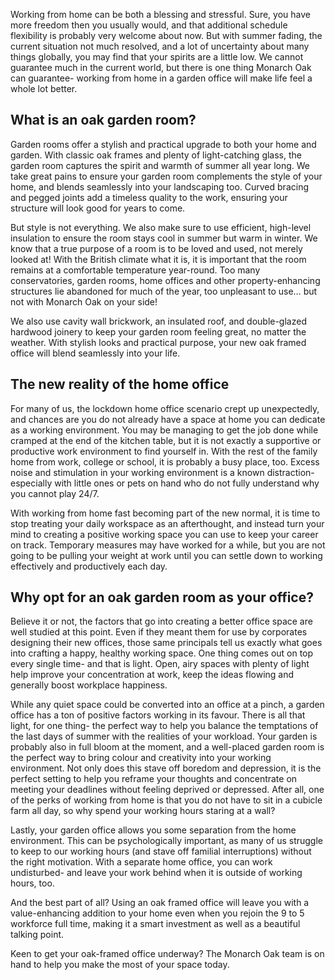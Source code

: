 Working from home can be both a blessing and stressful. Sure, you have more freedom then you usually would, and that additional schedule flexibility is probably very welcome about now. But with summer fading, the current situation not much resolved, and a lot of uncertainty about many things globally, you may find that your spirits are a little low. We cannot guarantee much in the current world, but there is one thing Monarch Oak can guarantee- working from home in a garden office will make life feel a whole lot better.

## What is an oak garden room?

Garden rooms offer a stylish and practical upgrade to both your home and garden. With classic oak frames and plenty of light-catching glass, the garden room captures the spirit and warmth of summer all year long. We take great pains to ensure your garden room complements the style of your home, and blends seamlessly into your landscaping too. Curved bracing and pegged joints add a timeless quality to the work, ensuring your structure will look good for years to come.

But style is not everything. We also make sure to use efficient, high-level insulation to ensure the room stays cool in summer but warm in winter. We know that a true purpose of a room is to be loved and used, not merely looked at! With the British climate what it is, it is important that the room remains at a comfortable temperature year-round. Too many conservatories, garden rooms, home offices and other property-enhancing structures lie abandoned for much of the year, too unpleasant to use… but not with Monarch Oak on your side!

We also use cavity wall brickwork, an insulated roof, and double-glazed hardwood joinery to keep your garden room feeling great, no matter the weather. With stylish looks and practical purpose, your new oak framed office will blend seamlessly into your life.

## The new reality of the home office

For many of us, the lockdown home office scenario crept up unexpectedly, and chances are you do not already have a space at home you can dedicate as a working environment. You may be managing to get the job done while cramped at the end of the kitchen table, but it is not exactly a supportive or productive work environment to find yourself in. With the rest of the family home from work, college or school, it is probably a busy place, too. Excess noise and stimulation in your working environment is a known distraction- especially with little ones or pets on hand who do not fully understand why you cannot play 24/7.

With working from home fast becoming part of the new normal, it is time to stop treating your daily workspace as an afterthought, and instead turn your mind to creating a positive working space you can use to keep your career on track. Temporary measures may have worked for a while, but you are not going to be pulling your weight at work until you can settle down to working effectively and productively each day.

## Why opt for an oak garden room as your office?

Believe it or not, the factors that go into creating a better office space are well studied at this point. Even if they meant them for use by corporates designing their new offices, those same principals tell us exactly what goes into crafting a happy, healthy working space. One thing comes out on top every single time- and that is light. Open, airy spaces with plenty of light help improve your concentration at work, keep the ideas flowing and generally boost workplace happiness. 

While any quiet space could be converted into an office at a pinch, a garden office has a ton of positive factors working in its favour. There is all that light, for one thing- the perfect way to help you balance the temptations of the last days of summer with the realities of your workload. Your garden is probably also in full bloom at the moment, and a well-placed garden room is the perfect way to bring colour and creativity into your working environment. Not only does this stave off boredom and depression, it is the perfect setting to help you reframe your thoughts and concentrate on meeting your deadlines without feeling deprived or depressed. After all, one of the perks of working from home is that you do not have to sit in a cubicle farm all day, so why spend your working hours staring at a wall?

Lastly, your garden office allows you some separation from the home environment. This can be psychologically important, as many of us struggle to keep to our working hours (and stave off familial interruptions) without the right motivation. With a separate home office, you can work undisturbed- and leave your work behind when it is outside of working hours, too.

And the best part of all? Using an oak framed office will leave you with a value-enhancing addition to your home even when you rejoin the 9 to 5 workforce full time, making it a smart investment as well as a beautiful talking point.

Keen to get your oak-framed office underway? The Monarch Oak team is on hand to help you make the most of your space today.
